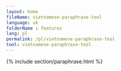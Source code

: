 ```yaml
---
layout: home
fileName: vietnamese-paraphrase-tool
language: uk
folderName : features
lang: pl
permalink: /pl/vietnamese-paraphrase-tool
tool: vietnamese-paraphrase-tool
---
```

{% include section/paraphrase.html %}